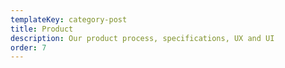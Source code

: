 ```yaml
---
templateKey: category-post
title: Product
description: Our product process, specifications, UX and UI
order: 7
---
```

